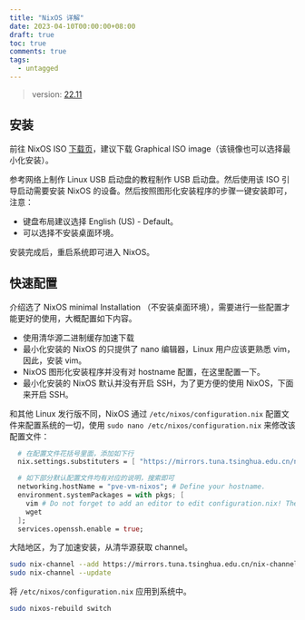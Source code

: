 ```yaml
---
title: "NixOS 详解"
date: 2023-04-10T00:00:00+08:00
draft: true
toc: true
comments: true
tags:
  - untagged
---
```


> version: [22.11](https://nixos.org/manual/nixos/stable/release-notes.html#sec-release-22.11)

## 安装

前往 NixOS ISO [下载页](https://nixos.org/download.html#nixos-iso)，建议下载 Graphical ISO image（该镜像也可以选择最小化安装）。

参考网络上制作 Linux USB 启动盘的教程制作 USB 启动盘。然后使用该 ISO 引导启动需要安装 NixOS 的设备。然后按照图形化安装程序的步骤一键安装即可，注意：

* 键盘布局建议选择 English (US) - Default。
* 可以选择不安装桌面环境。

安装完成后，重启系统即可进入 NixOS。

## 快速配置

介绍选了 NixOS minimal Installation （不安装桌面环境），需要进行一些配置才能更好的使用，大概配置如下内容。

* 使用清华源二进制缓存加速下载
* 最小化安装的 NixOS 的只提供了 nano 编辑器，Linux 用户应该更熟悉 vim，因此，安装 vim。
* NixOS 图形化安装程序并没有对 hostname 配置，在这里配置一下。
* 最小化安装的 NixOS 默认并没有开启 SSH，为了更方便的使用 NixOS，下面来开启 SSH。

和其他 Linux 发行版不同，NixOS 通过 `/etc/nixos/configuration.nix` 配置文件来配置系统的一切，使用 `sudo nano /etc/nixos/configuration.nix` 来修改该配置文件：

```nix
  # 在配置文件花括号里面，添加如下行
  nix.settings.substituters = [ "https://mirrors.tuna.tsinghua.edu.cn/nix-channels/store" ];

  # 如下部分默认配置文件均有对应的说明，搜索即可
  networking.hostName = "pve-vm-nixos"; # Define your hostname.
  environment.systemPackages = with pkgs; [
    vim # Do not forget to add an editor to edit configuration.nix! The Nano editor is also installed by default.
    wget
  ];
  services.openssh.enable = true;
```

大陆地区，为了加速安装，从清华源获取 channel。

```bash
sudo nix-channel --add https://mirrors.tuna.tsinghua.edu.cn/nix-channels/nixos-22.11 nixos
sudo nix-channel --update
```

将 `/etc/nixos/configuration.nix` 应用到系统中。

```bash
sudo nixos-rebuild switch
```
